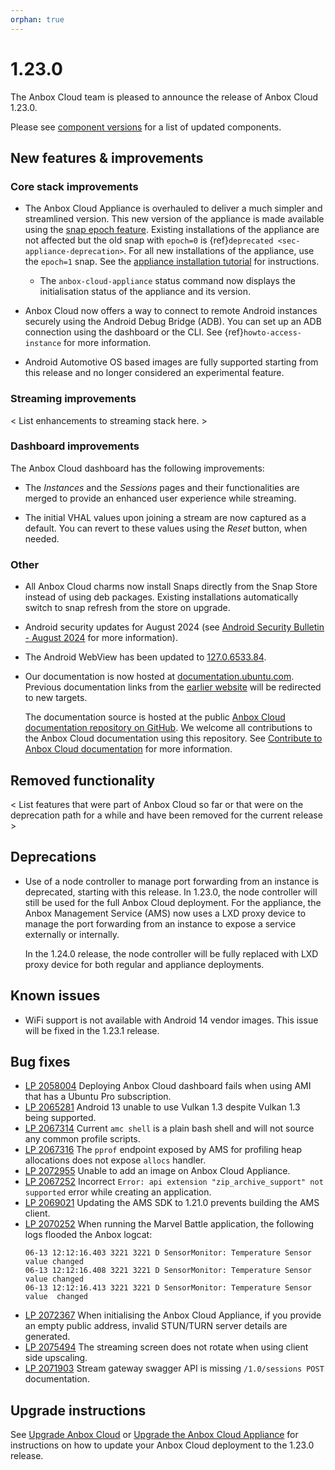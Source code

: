 ```yaml
---
orphan: true
---
```

# 1.23.0

The Anbox Cloud team is pleased to announce the release of Anbox Cloud 1.23.0.

Please see [component versions](https://anbox-cloud.io/docs/reference/component-versions) for a list of updated components.

## New features & improvements

### Core stack improvements

* The Anbox Cloud Appliance is overhauled to deliver a much simpler and streamlined version. This new version of the appliance is made available using the [snap epoch feature](https://snapcraft.io/docs/snap-epochs). Existing installations of the appliance are not affected but the old snap with `epoch=0` is {ref}`deprecated <sec-appliance-deprecation>`. For all new installations of the appliance, use the `epoch=1` snap. See the [appliance installation tutorial](https://documentation.ubuntu.com/anbox-cloud/en/latest/tutorial/installing-appliance/) for instructions.
    * The `anbox-cloud-appliance` status command now displays the initialisation status of the appliance and its version. <!--AC-2513-->

* Anbox Cloud now offers a way to connect to remote Android instances securely using the Android Debug Bridge (ADB). You can set up an ADB connection using the dashboard or the CLI. See {ref}`howto-access-instance` for more information.

* Android Automotive OS based images are fully supported starting from this release and no longer considered an experimental feature.<!--AC-2660-->

### Streaming improvements

< List enhancements to streaming stack here. >

### Dashboard improvements

The Anbox Cloud dashboard has the following improvements:

* The *Instances* and the *Sessions* pages and their functionalities are merged to provide an enhanced user experience while streaming.

* The initial VHAL values upon joining a stream are now captured as a default. You can revert to these values using the *Reset* button, when needed.

### Other

* All Anbox Cloud charms now install Snaps directly from the Snap Store instead of using deb packages. Existing installations automatically switch to snap refresh from the store on upgrade.<!--AC-2523-->
* Android security updates for August 2024 (see [Android Security Bulletin - August 2024](https://source.android.com/docs/security/bulletin/2024-08-01) for more information).
* The Android WebView has been updated to [127.0.6533.84](https://chromereleases.googleblog.com/2024/07/chrome-for-android-update_30.html).
* Our documentation is now hosted at [documentation.ubuntu.com](https://documentation.ubuntu.com/anbox-cloud/en/latest). Previous documentation links from the [earlier website](https://anbox-cloud.io) will be redirected to new targets.

    The documentation source is hosted at the public [Anbox Cloud documentation repository on GitHub](https://github.com/canonical/anbox-cloud-docs). We welcome all contributions to the Anbox Cloud documentation using this repository. See [Contribute to Anbox Cloud documentation](https://documentation.ubuntu.com/anbox-cloud/en/latest/contribute/landing/) for more information.

## Removed functionality

< List features that were part of Anbox Cloud so far or that were on the deprecation path for a while and have been removed for the current release >

## Deprecations

* Use of a node controller to manage port forwarding from an instance is deprecated, starting with this release. In 1.23.0, the node controller will still be used for the full Anbox Cloud deployment. For the appliance, the Anbox Management Service (AMS) now uses a LXD proxy device to manage the port forwarding from an instance to expose a service externally or internally.

  In the 1.24.0 release, the node controller will be fully replaced with LXD proxy device for both regular and appliance deployments.<!--AC--2487-->

## Known issues

* WiFi support is not available with Android 14 vendor images. This issue will be fixed in the 1.23.1 release. <!--AC-2647-->

## Bug fixes
- [LP 2058004](https://bugs.launchpad.net/anbox-cloud/+bug/2058004) Deploying Anbox Cloud dashboard fails when using AMI that has a Ubuntu Pro subscription.
- [LP 2065281](https://bugs.launchpad.net/anbox-cloud/+bug/2065281) Android 13 unable to use Vulkan 1.3 despite Vulkan 1.3 being supported.
- [LP 2067314](https://bugs.launchpad.net/anbox-cloud/+bug/2067314) Current `amc shell` is a plain bash shell and will not source any common profile scripts.
- [LP 2067316](https://bugs.launchpad.net/anbox-cloud/+bug/2067316) The `pprof` endpoint exposed by AMS for profiling heap allocations does not expose `allocs` handler.
- [LP 2072955](https://bugs.launchpad.net/anbox-cloud/+bug/2072955) Unable to add an image on Anbox Cloud Appliance.
- [LP 2067252](https://bugs.launchpad.net/anbox-cloud/+bug/2067252) Incorrect  `Error: api extension "zip_archive_support" not supported` error while creating an application.
- [LP 2069021](https://bugs.launchpad.net/anbox-cloud/+bug/2069021) Updating the AMS SDK to 1.21.0 prevents building the AMS client.
- [LP 2070252](https://bugs.launchpad.net/anbox-cloud/+bug/2070252) When running the Marvel Battle application, the following logs flooded the Anbox logcat:
    ```
    06-13 12:12:16.403 3221 3221 D SensorMonitor: Temperature Sensor value changed
    06-13 12:12:16.408 3221 3221 D SensorMonitor: Temperature Sensor value changed
    06-13 12:12:16.413 3221 3221 D SensorMonitor: Temperature Sensor value  changed
    ```
- [LP 2072367](https://bugs.launchpad.net/anbox-cloud/+bug/2072367) When initialising the Anbox Cloud Appliance, if you provide an empty public address, invalid STUN/TURN server details are generated.
- [LP 2075494](https://bugs.launchpad.net/anbox-cloud/+bug/2075494) The streaming screen does not rotate when using client side upscaling.
- [LP 2071903](https://bugs.launchpad.net/anbox-cloud/+bug/2071903) Stream gateway swagger API is missing `/1.0/sessions POST` documentation.

## Upgrade instructions

See [Upgrade Anbox Cloud](https://anbox-cloud.io/docs/howto/update/upgrade-anbox) or [Upgrade the Anbox Cloud Appliance](https://anbox-cloud.io/docs/howto/update/upgrade-appliance) for instructions on how to update your Anbox Cloud deployment to the 1.23.0 release.
